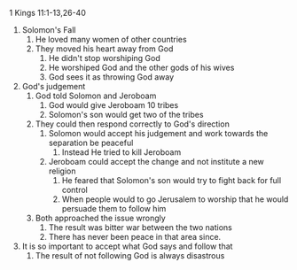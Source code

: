1 Kings 11:1-13,26-40

1. Solomon's Fall
	1. He loved many women of other countries
	2. They moved his heart away from God
		1. He didn't stop worshiping God
		2. He worshiped God and the other gods of his wives
		3. God sees it as throwing God away
2. God's judgement
	1. God told Solomon and Jeroboam
		1. God would give Jeroboam 10 tribes
		2. Solomon's son would get two of the tribes
	2. They could then respond correctly to God's direction
		1. Solomon would accept his judgement and work towards the separation be peaceful
			1. Instead He tried to kill Jeroboam
		2. Jeroboam could accept the change and not institute a new religion
			1. He feared that Solomon's son would try to fight back for full control
			2. When people would to go Jerusalem to worship that he would persuade them to follow him
	3. Both approached the issue wrongly
		1. The result was bitter war between the two nations
		2. There has never been peace in that area since.
3. It is so important to accept what God says and follow that
	1. The result of not following God is always disastrous 